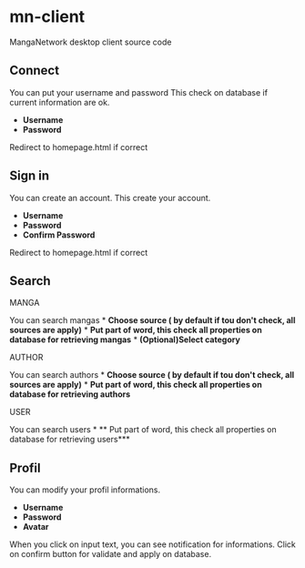 # mn-client
MangaNetwork desktop client source code

## Connect

  You can put your username and password
  This check on database if current information are ok.
   * **Username**
   * **Password**

  Redirect to homepage.html if correct
  
## Sign in 

  You can create an account.
  This create your account.
   * **Username**
   * **Password**
   * **Confirm Password**

  Redirect to homepage.html if correct

## Search
  MANGA
  
   You can search mangas
    * **Choose source ( by default if tou don't check, all sources are apply)**
    * **Put part of word, this check all properties on database for retrieving mangas**
    * **(Optional)Select category**
  
  AUTHOR

   You can search authors
    * **Choose source ( by default if tou don't check, all sources are apply)**
    * **Put part of word, this check all properties on database for retrieving authors**
  
  USER

   You can search users
    * ** Put part of word, this check all properties on database for retrieving users***

## Profil

  You can modify your profil informations.
   * **Username**
   * **Password**
   * **Avatar**
  
  When you click on input text, you can see notification for informations.
  Click on confirm button for validate and apply on database.
